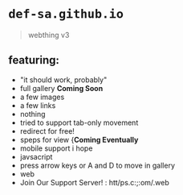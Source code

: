 # `def-sa.github.io`
> webthing v3
## featuring:
- "it should work, probably"
- full gallery          **Coming   Soon**
- a few  images
- a few links
- nothing 
- tried to support tab-only movement 
-  redirect for free! 
- speps for view {**Coming Eventually**
- mobile support i hope
- javsacript 
 - press arrow keys or A and D to move in gallery
- web
- Join Our Support Server! : htt/ps.c:;\:om/.web
